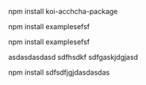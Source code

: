 npm install koi-acchcha-package

npm install examplesefsf


npm install examplesefsf

asdasdasdasd sdfhsdkf  sdfgaskjdgjasd

npm install sdfsdfjgjdasdasdas
